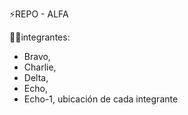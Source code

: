 ⚡REPO - ALFA

🧍‍♂️integrantes:
- Bravo, 
- Charlie,
- Delta,
- Echo,
- Echo-1, ubicación de cada integrante
